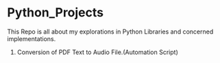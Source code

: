 # Python_Projects
This Repo is all about my explorations in Python Libraries and concerned implementations.
1. Conversion of PDF Text to Audio File.(Automation Script)
